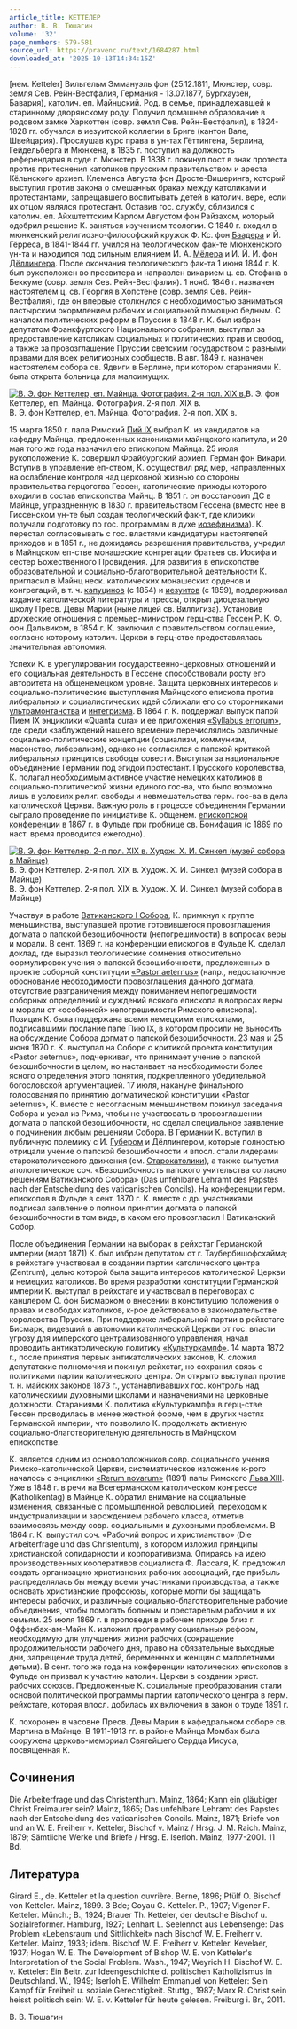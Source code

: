 ```yaml
---
article_title: КЕТТЕЛЕР
author: В. В. Тюшагин
volume: '32'
page_numbers: 579-581
source_url: https://pravenc.ru/text/1684287.html
downloaded_at: '2025-10-13T14:34:15Z'
---
```


[нем. Ketteler] Вильгельм Эммануэль фон (25.12.1811, Мюнстер, совр. земля Сев. Рейн-Вестфалия, Германия - 13.07.1877, Бургхаузен, Бавария), католич. еп. Майнцский. Род. в семье, принадлежавшей к старинному дворянскому роду. Получил домашнее образование в родовом замке Харкоттен (совр. земля Сев. Рейн-Вестфалия), в 1824-1828 гг. обучался в иезуитской коллегии в Бриге (кантон Вале, Швейцария). Прослушав курс права в ун-тах Гёттингена, Берлина, Гейдельберга и Мюнхена, в 1835 г. поступил на должность референдария в суде г. Мюнстер. В 1838 г. покинул пост в знак протеста против притеснения католиков прусским правительством и ареста Кёльнского архиеп. Клеменса Августа фон Дросте-Вишеринга, который выступил против закона о смешанных браках между католиками и протестантами, запрещавшего воспитывать детей в католич. вере, если их отцом являлся протестант. Оставив гос. службу, сблизился с католич. еп. Айхштеттским Карлом Августом фон Райзахом, который одобрил решение К. заняться изучением теологии. С 1840 г. входил в мюнхенский религиозно-философский кружок Ф. Кс. фон [Баадера](https://pravenc.ru/text/Баадер.html) и Й. Гёрреса, в 1841-1844 гг. учился на теологическом фак-те Мюнхенского ун-та и находился под сильным влиянием И. А. [Мёлера](https://pravenc.ru/text/Мёлера.html) и И. Й. И. фон [Дёллингера](https://pravenc.ru/text/Дёллингер.html). После окончания теологического фак-та 1 июня 1844 г. К. был рукоположен во пресвитера и направлен викарием ц. св. Стефана в Беккуме (совр. земля Сев. Рейн-Вестфалия). 1 нояб. 1846 г. назначен настоятелем ц. св. Георгия в Хопстене (совр. земля Сев. Рейн-Вестфалия), где он впервые столкнулся с необходимостью заниматься пастырским окормлением рабочих и социальной помощью бедным. С началом политических реформ в Пруссии в 1848 г. К. был избран депутатом Франкфуртского Национального собрания, выступал за предоставление католикам социальных и политических прав и свобод, а также за провозглашение Пруссии светским государством с равными правами для всех религиозных сообществ. В авг. 1849 г. назначен настоятелем собора св. Ядвиги в Берлине, при котором стараниями К. была открыта больница для малоимущих.

[![В. Э. фон Кеттелер, еп. Майнца. Фотография. 2-я пол. XIX в.](https://pravenc.ru/data/2014/03/03/1234148151/i200.jpg "Кликните для увеличения картинки")](https://pravenc.ru/data/2014/03/03/1234148151/i400.jpg)В. Э. фон Кеттелер, еп. Майнца. Фотография. 2-я пол. XIX в.  
В. Э. фон Кеттелер, еп. Майнца. Фотография. 2-я пол. XIX в.

15 марта 1850 г. папа Римский [Пий IX](<https://pravenc.ru/text/Пий IX.html>) выбрал К. из кандидатов на кафедру Майнца, предложенных канониками майнцского капитула, и 20 мая того же года назначил его епископом Майнца. 25 июля рукоположение К. совершил Фрайбургский архиеп. Герман фон Викари. Вступив в управление еп-ством, К. осуществил ряд мер, направленных на ослабление контроля над церковной жизнью со стороны правительства герцогства Гессен, католические приходы которого входили в состав епископства Майнц. В 1851 г. он восстановил ДС в Майнце, упраздненную в 1830 г. правительством Гессена (вместо нее в Гиссенском ун-те был создан теологический фак-т, где клирики получали подготовку по гос. программам в духе [иозефинизма](https://pravenc.ru/text/иозефинизма.html)). К. перестал согласовывать с гос. властями кандидатуры настоятелей приходов и в 1851 г., не дожидаясь разрешения правительства, учредил в Майнцском еп-стве монашеские конгрегации братьев св. Иосифа и сестер Божественного Провидения. Для развития в епископстве образовательной и социально-благотворительной деятельности К. пригласил в Майнц неск. католических монашеских орденов и конгрегаций, в т. ч. [капуцинов](https://pravenc.ru/text/Капуцины.html) (с 1854) и [иезуитов](https://pravenc.ru/text/иезуитов.html) (с 1859), поддерживал издание католической литературы и прессы, открыл диоцезальную школу Пресв. Девы Марии (ныне лицей св. Виллигиза). Установив дружеские отношения с премьер-министром герц-ства Гессен Р. К. Ф. фон Дальвиком, в 1854 г. К. заключил с правительством соглашение, согласно которому католич. Церкви в герц-стве предоставлялась значительная автономия.

Успехи К. в урегулировании государственно-церковных отношений и его социальная деятельность в Гессене способствовали росту его авторитета на общенемецком уровне. Защита церковных интересов и социально-политические выступления Майнцского епископа против либеральных и социалистических идей сближали его со сторонниками [ультрамонтанства](https://pravenc.ru/text/ультрамонтанство.html) и [интегризма](https://pravenc.ru/text/интегризма.html). В 1864 г. К. поддержал выпуск папой Пием IX энциклики «Quanta cura» и ее приложения [«Syllabus errorum»](<https://pravenc.ru/text/ Syllabus errorum .html>), где среди «заблуждений нашего времени» перечислялись различные социально-политические концепции (социализм, коммунизм, масонство, либерализм), однако не согласился с папской критикой либеральных принципов свободы совести. Выступая за национальное объединение Германии под эгидой протестант. Прусского королевства, К. полагал необходимым активное участие немецких католиков в социально-политической жизни единого гос-ва, что было возможно лишь в условиях религ. свободы и невмешательства герм. гос-ва в дела католической Церкви. Важную роль в процессе объединения Германии сыграло проведение по инициативе К. общенем. [епископской конференции](<https://pravenc.ru/text/епископской конференции.html>) в 1867 г. в Фульде при гробнице св. Бонифация (с 1869 по наст. время проводится ежегодно).

[![В. Э. фон Кеттелер. 2-я пол. XIX в. Худож. Х. И. Синкел (музей собора в Майнце)](https://pravenc.ru/data/2014/03/03/1234147461/i200.jpg "Кликните для увеличения картинки")](https://pravenc.ru/data/2014/03/03/1234147461/i400.jpg)В. Э. фон Кеттелер. 2-я пол. XIX в. Худож. Х. И. Синкел (музей собора в Майнце)  
В. Э. фон Кеттелер. 2-я пол. XIX в. Худож. Х. И. Синкел (музей собора в Майнце)

Участвуя в работе [Ватиканского I Собора](<https://pravenc.ru/text/ВАТИКАНСКИЙ I СОБОР.html>), К. примкнул к группе меньшинства, выступавшей против готовившегося провозглашения догмата о папской безошибочности (непогрешимости) в вопросах веры и морали. В сент. 1869 г. на конференции епископов в Фульде К. сделал доклад, где выразил теологические сомнения относительно формулировок учения о папской безошибочности, предложенных в проекте соборной конституции [«Pastor aeternus»](<https://pravenc.ru/text/ Pastor aeternus .html>) (напр., недостаточное обоснование необходимости провозглашения данного догмата, отсутствие разграничения между пониманием непогрешимости соборных определений и суждений всякого епископа в вопросах веры и морали от «особенной» непогрешимости Римского епископа). Позиция К. была поддержана всеми немецкими епископами, подписавшими послание папе Пию IX, в котором просили не выносить на обсуждение Собора догмат о папской безошибочности. 23 мая и 25 июня 1870 г. К. выступал на Соборе с критикой проекта конституции «Pastor aeternus», подчеркивая, что принимает учение о папской безошибочности в целом, но настаивает на необходимости более ясного определения этого понятия, подкрепленного убедительной богословской аргументацией. 17 июля, накануне финального голосования по принятию догматической конституции «Pastor aeternus», К. вместе с несогласным меньшинством покинул заседания Собора и уехал из Рима, чтобы не участвовать в провозглашении догмата о папской безошибочности, но сделал специальное заявление о подчинении любым решениям Собора. В Германии К. вступил в публичную полемику с И. [Губером](https://pravenc.ru/text/Губером.html) и Дёллингером, которые полностью отрицали учение о папской безошибочности и впосл. стали лидерами старокатолического движения (см. [Старокатолики](https://pravenc.ru/text/Старокатолики.html)), а также выпустил апологетическое соч. «Безошибочность папского учительства согласно решениям Ватиканского Собора» (Das unfehlbare Lehramt des Papstes nach der Entscheidung des vaticanischen Concils). На конференции герм. епископов в Фульде в сент. 1870 г. К. вместе с др. участниками подписал заявление о полном принятии догмата о папской безошибочности в том виде, в каком его провозгласил I Ватиканский Собор.

После объединения Германии на выборах в рейхстаг Германской империи (март 1871) К. был избран депутатом от г. Таубербишофсхайма; в рейхстаге участвовал в создании партии католического центра (Zentrum), целью которой была защита интересов католической Церкви и немецких католиков. Во время разработки конституции Германской империи К. выступал в рейхстаге и участвовал в переговорах с канцлером О. фон Бисмарком о внесении в конституцию положения о правах и свободах католиков, к-рое действовало в законодательстве королевства Пруссия. При поддержке либеральной партии в рейхстаге Бисмарк, видевший в автономии католической Церкви от гос. власти угрозу для имперского централизованного управления, начал проводить антикатолическую политику [«Культуркампф»](<https://pravenc.ru/text/ Культуркампф .html>). 14 марта 1872 г., после принятия первых антикатолических законов, К. сложил депутатские полномочия и покинул рейхстаг, но сохранил связь с политиками партии католического центра. Он открыто выступал против т. н. майских законов 1873 г., устанавливавших гос. контроль над католическими духовными школами и назначениями на церковные должности. Стараниями К. политика «Культуркампф» в герц-стве Гессен проводилась в менее жесткой форме, чем в других частях Германской империи, что позволило К. продолжать активную социально-благотворительную деятельность в Майнцском епископстве.

К. является одним из основоположников совр. социального учения Римско-католической Церкви, систематическое изложение к-рого началось с энциклики [«Rerum novarum»](<https://pravenc.ru/text/ Rerum novarum .html>) (1891) папы Римского [Льва XIII](<https://pravenc.ru/text/Лев XIII.html>). Уже в 1848 г. в речи на Всегерманском католическом конгрессе (Katholikentag) в Майнце К. обратил внимание на социальные изменения, связанные с промышленной революцией, переходом к индустриализации и зарождением рабочего класса, отметив взаимосвязь между совр. социальными и духовными проблемами. В 1864 г. К. выпустил соч. «Рабочий вопрос и христианство» (Die Arbeiterfrage und das Christentum), в котором изложил принципы христианской солидарности и корпоративизма. Опираясь на идею производственных кооперативов социалиста Ф. Лассаля, К. предложил создать организацию христианских рабочих ассоциаций, где прибыль распределялась бы между всеми участниками производства, а также основать христианские профсоюзы, которые могли бы защищать интересы рабочих, и различные социально-благотворительные рабочие объединения, чтобы помогать больным и престарелым рабочим и их семьям. 25 июля 1869 г. в проповеди в рабочем приходе близ г. Оффенбах-ам-Майн К. изложил программу социальных реформ, необходимую для улучшения жизни рабочих (сокращение продолжительности рабочего дня, право на обязательные выходные дни, запрещение труда детей, беременных и женщин с малолетними детьми). В сент. того же года на конференции католических епископов в Фульде он призвал к участию католич. Церкви в создании христ. рабочих союзов. Предложенные К. социальные преобразования стали основой политической программы партии католического центра в герм. рейхстаге, которая впосл. добилась их включения в закон о труде 1891 г.

К. похоронен в часовне Пресв. Девы Марии в кафедральном соборе св. Мартина в Майнце. В 1911-1913 гг. в районе Майнца Момбах была сооружена церковь-мемориал Святейшего Сердца Иисуса, посвященная К.

## Сочинения

Die Arbeiterfrage und das Christenthum. Mainz, 1864; Kann ein gläubiger Christ Freimaurer sein? Mainz, 1865; Das unfehlbare Lehramt des Papstes nach der Entscheidung des vaticanischen Concils. Mainz, 1871; Briefe von und an W. E. Freiherr v. Ketteler, Bischof v. Mainz / Hrsg. J. M. Raich. Mainz, 1879; Sämtliche Werke und Briefe / Hrsg. E. Iserloh. Mainz, 1977-2001. 11 Bd.

## Литература

Girard E., de. Ketteler et la question ouvrière. Berne, 1896; Pfülf O. Bischof von Ketteler. Mainz, 1899. 3 Bde; Goyau G. Ketteler. P., 1907; Vigener F. Ketteler. Münch.; B., 1924; Brauer Th. Ketteler, der deutsche Bischof u. Sozialreformer. Hamburg, 1927; Lenhart L. Seelennot aus Lebensenge: Das Problem «Lebensraum und Sittlichkeit» nach Bischof W. E. Freiherr v. Ketteler. Mainz, 1933; idem. Bischof W. E. Freiherr v. Ketteler. Kevelaer, 1937; Hogan W. E. The Development of Bishop W. E. von Ketteler's Interpretation of the Social Problem. Wash., 1947; Weyrich H. Bischof W. E. v. Ketteler: Ein Beitr. zur Ideengeschichte d. politischen Katholizismus in Deutschland. W., 1949; Iserloh E. Wilhelm Emmanuel von Ketteler: Sein Kampf für Freiheit u. soziale Gerechtigkeit. Stuttg., 1987; Marx R. Christ sein heisst politisch sein: W. E. v. Ketteler für heute gelesen. Freiburg i. Br., 2011.

В. В. Тюшагин

